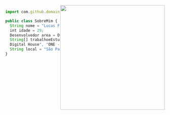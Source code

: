 
<img align="right" width="330" src="https://media.giphy.com/media/qgQUggAC3Pfv687qPC/giphy.gif" />

```js
import com.github.domain.Desenvolvedor;

public class SobreMim {
  String nome = "Lucas Ferreira Nogueira";
  int idade = 29;
  Desenvolvedor area = Desenvolvedor.FullStack;
  String[] trabalhoeEstudo = {"CTD - Certified Tech Developer - 
  Digital House", "ONE - Oracle Next Education - Oracle e Alura"};
  String local = "São Paulo/SP";
}
```
